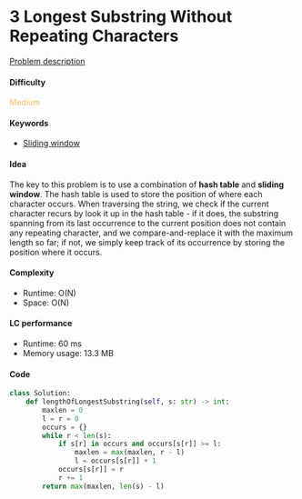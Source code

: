 3 Longest Substring Without Repeating Characters
=======================
[Problem description](https://leetcode.com/problems/longest-substring-without-repeating-characters/)

#### Difficulty
<span style="color:#FABC60">Medium</span>

#### Keywords
- [Sliding window](../categories/sliding_window.md)

#### Idea
The key to this problem is to use a combination of **hash table** and **sliding window**. The hash table is used to store the position of where each character occurs. When traversing the string, we check if the current character recurs by look it up in the hash table - if it does, the substring spanning from its last occurrence to the current position does not contain any repeating character, and we compare-and-replace it with the maximum length so far; if not, we simply keep track of its occurrence by storing the position where it occurs. 


#### Complexity
- Runtime: O(N)
- Space: O(N)

#### LC performance
- Runtime: 60 ms
- Memory usage: 13.3 MB

#### Code
```python
class Solution:
    def lengthOfLongestSubstring(self, s: str) -> int:
        maxlen = 0
        l = r = 0
        occurs = {}
        while r < len(s):
            if s[r] in occurs and occurs[s[r]] >= l:
                maxlen = max(maxlen, r - l)
                l = occurs[s[r]] + 1
            occurs[s[r]] = r
            r += 1
        return max(maxlen, len(s) - l)
```